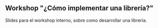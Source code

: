 ## Workshop "¿Cómo implementar una librería?"

Slides para el workshop interno, sobre como desarrollar una librería.